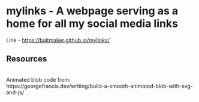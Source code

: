 # mylinks - A webpage serving as a home for all my social media links
Link - https://baitmaker.github.io/mylinks/
## Resources 
</br>
Animated blob code from:
</br>
https://georgefrancis.dev/writing/build-a-smooth-animated-blob-with-svg-and-js/
